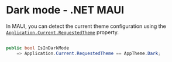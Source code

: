 # Dark mode - .NET MAUI

In MAUI, you can detect the current theme configuration using the [`Application.Current.RequestedTheme`](https://learn.microsoft.com/en-us/dotnet/maui/user-interface/system-theme-changes?view=net-maui-8.0#detect-the-current-system-theme) property.

```csharp

public bool IsInDarkMode
    => Application.Current.RequestedTheme == AppTheme.Dark;

```
